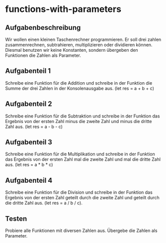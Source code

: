 # functions-with-parameters

## Aufgabenbeschreibung
Wir wollen einen kleinen Taschenrechner programmieren. Er soll drei zahlen zusammenrechnen, subtrahieren, multiplizieren oder dividieren können. Diesmal benutzen wir keine Konstanten, sondern übergeben den Funktionen die Zahlen als Parameter.

## Aufgabenteil 1
Schreibe eine Funktion für die Addition und schreibe in der Funktion die Summe der drei Zahlen in der Konsolenausgabe aus. (let res = a + b + c)

## Aufgabenteil 2
Schreibe eine Funktion für die Subtraktion und schreibe in der Funktion das Ergebnis von der ersten Zahl minus die zweite Zahl und minus die dritte Zahl aus. (let res = a - b - c)

## Aufgabenteil 3
Schreibe eine Funktion für die Multiplikation und schreibe in der Funktion das Ergebnis von der ersten Zahl mal die zweite Zahl und mal die dritte Zahl aus. (let res = a * b * c)

## Aufgabenteil 4
Schreibe eine Funktion für die Division und schreibe in der Funktion das Ergebnis von der ersten Zahl geteilt durch die zweite Zahl und geteilt durch die dritte Zahl aus. (let res = a / b / c).

## Testen
Probiere alle Funktionen mit diversen Zahlen aus. Übergebe die Zahlen als Parameter.
